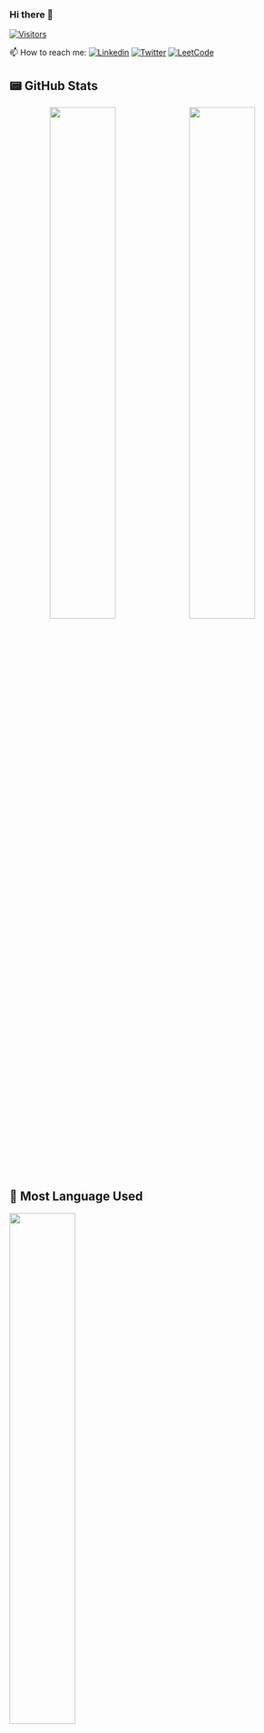 ### Hi there 👋 
[![Visitors](https://visitor-badge.glitch.me/badge?page_id=amanpoddar375.visitor-badge)](https://github.com/amanpoddar375)

📫 How to reach me: [![Linkedin](https://img.shields.io/badge/LinkedIn-0077B5?style=for-the-badge&logo=linkedin&logoColor=white)](https://www.linkedin.com/in/amanpoddar375/) [![Twitter](https://img.shields.io/twitter/follow/amanpoddar375?logo=Twitter&style=for-the-badge)](https://twitter.com/amanpoddar375/) [![LeetCode](https://img.shields.io/badge/LeetCode-000000?style=for-the-badge&logo=LeetCode&logoColor=#d16c06)](https://leetcode.com/whitehorse375/)


<!--
**amanpoddar375/amanpoddar375** is a ✨ _special_ ✨ repository because its `README.md` (this file) appears on your GitHub profile.

Here are some ideas to get you started:

- 🔭 I’m currently working on ...
- 🌱 I’m currently learning ...
- 👯 I’m looking to collaborate on ...
- 🤔 I’m looking for help with ...
- 💬 Ask me about ...
- 📫 How to reach me: [Linkedin](https://www.linkedin.com/in/amanpoddar375/) [Twitter](https://twitter.com/amanpoddar375)
- 😄 Pronouns: ...
- ⚡ Fun fact: ...
-->

## 📟 GitHub Stats
<p align="center">
	<img width="48%" src="https://github-readme-stats.vercel.app/api?username=amanpoddar375&show_icons=true&theme=radical" />
	<img width="48%" src="https://github-readme-streak-stats.herokuapp.com/?user=amanpoddar375&theme=radical" />
</p>

## 📄 Most Language Used
<p align="left">
	<img width="48%" src="https://github-readme-stats.vercel.app/api/top-langs/?username=amanpoddar375&layout=compact" />
	
</p>

## 💳 Github Profile Summary Card
<p align="left">
  <img width = "100%" src="https://github-profile-summary-cards.vercel.app/api/cards/profile-details?username=amanpoddar375&theme=radical"/>
</p>
  


